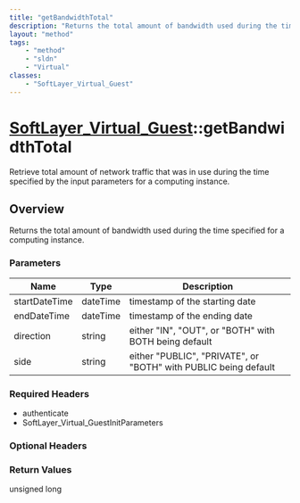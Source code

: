 ```yaml
---
title: "getBandwidthTotal"
description: "Returns the total amount of bandwidth used during the time specified for a computing instance."
layout: "method"
tags:
    - "method"
    - "sldn"
    - "Virtual"
classes:
    - "SoftLayer_Virtual_Guest"
---
```

# [SoftLayer_Virtual_Guest](/reference/services/SoftLayer_Virtual_Guest)::getBandwidthTotal

Retrieve total amount of network traffic that was in use during the time specified by the input parameters for a computing instance. 


## Overview 
Returns the total amount of bandwidth used during the time specified for a computing instance. 

### Parameters 
|Name | Type | Description |
| --- | --- | --- |
|startDateTime| dateTime| timestamp of the starting date|
|endDateTime| dateTime| timestamp of the ending date|
|direction| string| either "IN", "OUT", or "BOTH" with BOTH being default|
|side| string| either "PUBLIC", "PRIVATE", or "BOTH" with PUBLIC being default|


### Required Headers
* authenticate
* SoftLayer_Virtual_GuestInitParameters

### Optional Headers

### Return Values
unsigned long

